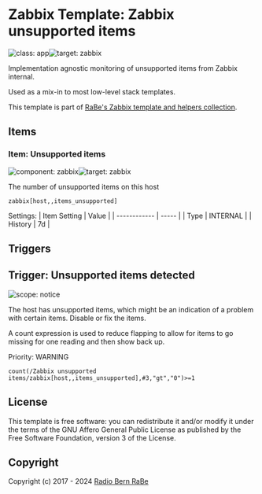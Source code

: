 # Zabbix Template: Zabbix unsupported items

![class: app](https://img.shields.io/badge/class-app-00c9bf)![target: zabbix](https://img.shields.io/badge/target-zabbix-00c9bf)

Implementation agnostic monitoring of unsupported items from Zabbix internal.

Used as a mix-in to most low-level stack templates.

This template is part of [RaBe's Zabbix template and helpers
collection](https://github.com/radiorabe/rabe-zabbix).


## Items

### Item: Unsupported items

![component: zabbix](https://img.shields.io/badge/component-zabbix-00c9bf)![target: zabbix](https://img.shields.io/badge/target-zabbix-00c9bf)

The number of unsupported items on this host

```
zabbix[host,,items_unsupported]
```

Settings:
| Item Setting | Value |
| ------------ | ----- |
| Type | INTERNAL |
| History | 7d |

## Triggers

## Trigger: Unsupported items detected

![scope: notice](https://img.shields.io/badge/scope-notice-00c9bf)

The host has unsupported items, which might be an indication of a problem with certain items. Disable or fix the items.

A count expression is used to reduce flapping to allow for items to go missing for one reading and then show back up.


Priority: WARNING

```
count(/Zabbix unsupported items/zabbix[host,,items_unsupported],#3,"gt","0")>=1
```

## License

This template is free software: you can redistribute it and/or modify it under
the terms of the GNU Affero General Public License as published by the Free
Software Foundation, version 3 of the License.

## Copyright

Copyright (c) 2017 - 2024 [Radio Bern RaBe](http://www.rabe.ch)
